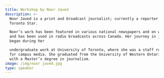 ```yaml
---
title: Workshop by Noor Javed
description: >-
  Noor Javed is a print and broadcast journalist; currently a reporter for the
  Toronto Star.

  Noor’s work has been featured in various national newspapers and on websites,
  and has been used in radio broadcasts across Canada. Her journey in journalism
  began during her

  undergraduate work at University of Toronto, where she was a staff reporter
  for campus media. She graduated from the University of Western Ontario in 2006
  with a Master’s degree in journalism. 
image: /img/noor javed.jpg
type: speaker
---
```


